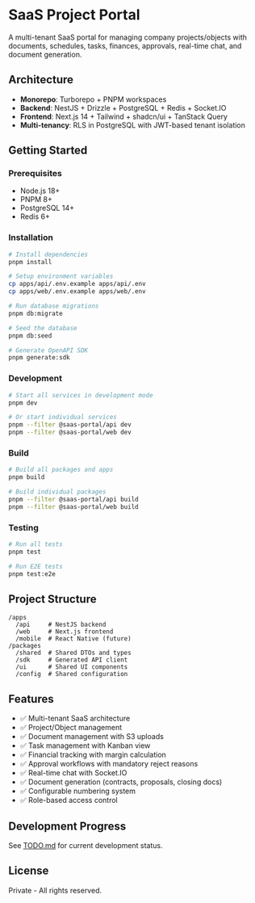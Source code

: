 # SaaS Project Portal

A multi-tenant SaaS portal for managing company projects/objects with documents, schedules, tasks, finances, approvals, real-time chat, and document generation.

## Architecture

- **Monorepo**: Turborepo + PNPM workspaces
- **Backend**: NestJS + Drizzle + PostgreSQL + Redis + Socket.IO
- **Frontend**: Next.js 14 + Tailwind + shadcn/ui + TanStack Query
- **Multi-tenancy**: RLS in PostgreSQL with JWT-based tenant isolation

## Getting Started

### Prerequisites

- Node.js 18+
- PNPM 8+
- PostgreSQL 14+
- Redis 6+

### Installation

```bash
# Install dependencies
pnpm install

# Setup environment variables
cp apps/api/.env.example apps/api/.env
cp apps/web/.env.example apps/web/.env

# Run database migrations
pnpm db:migrate

# Seed the database
pnpm db:seed

# Generate OpenAPI SDK
pnpm generate:sdk
```

### Development

```bash
# Start all services in development mode
pnpm dev

# Or start individual services
pnpm --filter @saas-portal/api dev
pnpm --filter @saas-portal/web dev
```

### Build

```bash
# Build all packages and apps
pnpm build

# Build individual packages
pnpm --filter @saas-portal/api build
pnpm --filter @saas-portal/web build
```

### Testing

```bash
# Run all tests
pnpm test

# Run E2E tests
pnpm test:e2e
```

## Project Structure

```
/apps
  /api     # NestJS backend
  /web     # Next.js frontend
  /mobile  # React Native (future)
/packages
  /shared  # Shared DTOs and types
  /sdk     # Generated API client
  /ui      # Shared UI components
  /config  # Shared configuration
```

## Features

- ✅ Multi-tenant SaaS architecture
- ✅ Project/Object management
- ✅ Document management with S3 uploads
- ✅ Task management with Kanban view
- ✅ Financial tracking with margin calculation
- ✅ Approval workflows with mandatory reject reasons
- ✅ Real-time chat with Socket.IO
- ✅ Document generation (contracts, proposals, closing docs)
- ✅ Configurable numbering system
- ✅ Role-based access control

## Development Progress

See [TODO.md](./TODO.md) for current development status.

## License

Private - All rights reserved.